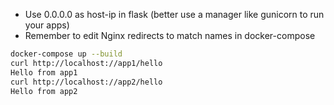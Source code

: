 - Use 0.0.0.0 as host-ip in flask (better use a manager like gunicorn to run your apps)
- Remember to edit Nginx redirects to match names in docker-compose

```bash
docker-compose up --build
curl http://localhost://app1/hello
Hello from app1
curl http://localhost://app2/hello
Hello from app2                                                                                                               
```

